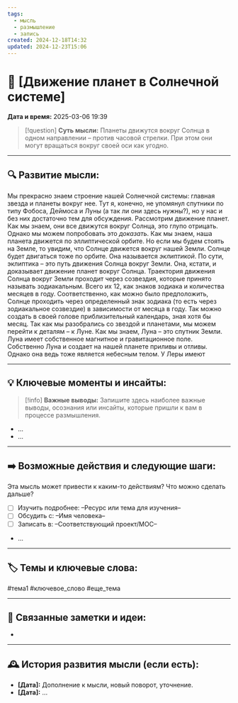 ```yaml
---
tags:
  - мысль
  - размышление
  - запись
created: 2024-12-18T14:32
updated: 2024-12-23T15:06
---
```


# 💭  [Движение планет в Солнечной системе]

**Дата и время:** 2025-03-06 19:39

> [!question] **Суть мысли:**
> Планеты движутся вокруг Солнца в одном направлении – против часовой стрелки. При этом они могут вращаться вокруг своей оси как угодно. 

---

## 🔍 Развитие мысли:

Мы прекрасно знаем строение нашей Солнечной системы: главная звезда и планеты вокруг нее. Тут я, конечно, не упомянул спутники по типу Фобоса, Деймоса и Луны (а так ли они здесь нужны?), но у нас и без них достаточно тем для обсуждения. 
Рассмотрим движение планет. Как мы знаем, они все движутся вокруг Солнца, это глупо отрицать. Однако мы можем попробовать это *доказать*. Как мы знаем, наша планета движется по эллиптической орбите. Но если мы будем стоять на Земле, то увидим, что Солнце движется вокруг нашей Земли. Солнце будет двигаться тоже по орбите. Она называется *эклиптикой*. По сути, эклиптика – это путь движения Солнца вокруг Земли. Она, кстати, и доказывает движение планет вокруг Солнца.
Траектория движения Солнца вокруг Земли проходит через созвездия, которые принято называть зодиакальным. Всего их 12, как знаков зодиака и количества месяцев в году. Соответственно, как можно было предположить, Солнце проходить через определенный знак зодиака (то есть через зодиакальное созвездие) в зависимости от месяца в году. Так можно создать в своей голове приблизительный календарь, зная хотя бы месяц. 
Так как мы разобрались со звездой и планетами, мы можем перейти к деталям – к Луне. 
Как мы знаем, Луна – это спутник Земли. Луна имеет собственное магнитное и гравитационное поле. Собственно Луна и создает на нашей планете приливы и отливы. Однако она ведь тоже является небесным телом.
У Леры имеют

---

## 💡 Ключевые моменты и инсайты:

> [!info] **Важные выводы:**
> Запишите здесь наиболее важные выводы, осознания или инсайты, которые пришли к вам в процессе размышления.

- ...
- ...

---

## ➡️ Возможные действия и следующие шаги:

Эта мысль может привести к каким-то действиям? Что можно сделать дальше?

- [ ] Изучить подробнее: –Ресурс или тема для изучения–
- [ ] Обсудить с: –Имя человека–
- [ ] Записать в: –Соответствующий проект/MOC–
- ...

---

## 🏷️ Темы и ключевые слова:

#тема1 #ключевое_слово #еще_тема

---

## 🔄 Связанные заметки и идеи:

- 

---

## 🕰️ История развития мысли (если есть):

* **[Дата]:**  Дополнение к мысли, новый поворот, уточнение.
* **[Дата]:**  ...